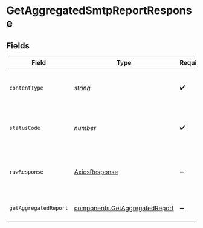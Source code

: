 # GetAggregatedSmtpReportResponse


## Fields

| Field                                                                        | Type                                                                         | Required                                                                     | Description                                                                  |
| ---------------------------------------------------------------------------- | ---------------------------------------------------------------------------- | ---------------------------------------------------------------------------- | ---------------------------------------------------------------------------- |
| `contentType`                                                                | *string*                                                                     | :heavy_check_mark:                                                           | HTTP response content type for this operation                                |
| `statusCode`                                                                 | *number*                                                                     | :heavy_check_mark:                                                           | HTTP response status code for this operation                                 |
| `rawResponse`                                                                | [AxiosResponse](https://axios-http.com/docs/res_schema)                      | :heavy_minus_sign:                                                           | Raw HTTP response; suitable for custom response parsing                      |
| `getAggregatedReport`                                                        | [components.GetAggregatedReport](../../models/shared/getaggregatedreport.md) | :heavy_minus_sign:                                                           | Aggregated report informations                                               |
